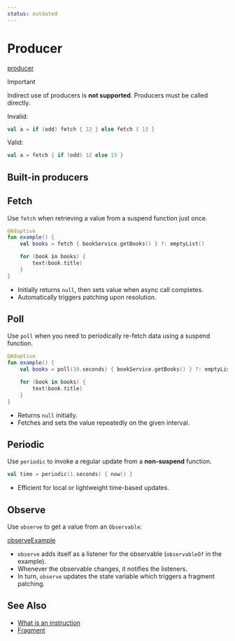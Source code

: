 ```yaml
---
status: outdated
---
```


# Producer

[producer](def://?inline)

> [!IMPORTANT]
> Indirect use of producers is **not supported**. Producers must be called directly.

Invalid:

```kotlin
val a = if (odd) fetch { 12 } else fetch { 13 }
```

Valid:

```kotlin
val a = fetch { if (odd) 12 else 13 }
```

## Built-in producers

## Fetch

Use `fetch` when retrieving a value from a suspend function just once.

```kotlin
@Adaptive
fun example() {
    val books = fetch { bookService.getBooks() } ?: emptyList()

    for (book in books) {
        text(book.title)
    }
}
```

- Initially returns `null`, then sets value when async call completes.
- Automatically triggers patching upon resolution.

## Poll

Use `poll` when you need to periodically re-fetch data using a suspend function.

```kotlin
@Adaptive
fun example() {
    val books = poll(10.seconds) { bookService.getBooks() } ?: emptyList()

    for (book in books) {
        text(book.title)
    }
}
```

- Returns `null` initially.
- Fetches and sets the value repeatedly on the given interval.

## Periodic

Use `periodic` to invoke a regular update from a **non-suspend** function.

```kotlin
val time = periodic(1.seconds) { now() }
```

- Efficient for local or lightweight time-based updates.

## Observe

Use `observe` to get a value from an `Observable`:

[observeExample](example://)

- `observe` adds itself as a listener for the observable (`observableOf` in the example).
- Whenever the observable changes, it notifies the listeners.
- In turn, `observe` updates the state variable which triggers a fragment patching.

## See Also

- [What is an instruction](guide://)
- [Fragment](guide://)

